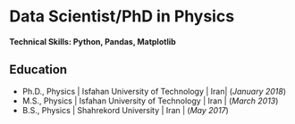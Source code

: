 # Data Scientist/PhD in Physics

#### Technical Skills: Python, Pandas, Matplotlib

## Education
- Ph.D., Physics | Isfahan University of Technology | Iran| (_January 2018_)								       		
- M.S., Physics	| Isfahan University of Technology | Iran | (_March 2013_)	 			        		
- B.S., Physics | Shahrekord University | Iran | (_May 2017_)
